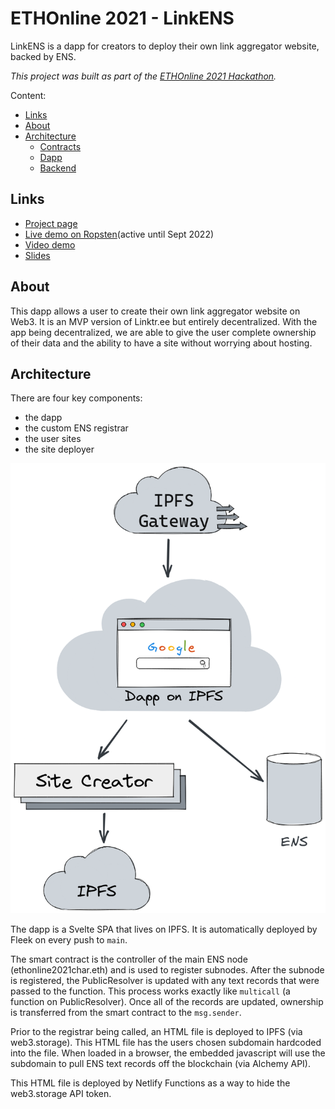 # ETHOnline 2021 - LinkENS

LinkENS is a dapp for creators to deploy their own link aggregator website, backed by ENS.

_This project was built as part of the [ETHOnline 2021 Hackathon](https://showcase.ethglobal.com/ethonline2021)._

Content:

* [Links](#links)
* [About](#about)
* [Architecture](#architecture)
  * [Contracts](contracts/README.md)
  * [Dapp](site/README.md)
  * [Backend](backend/README.md)

## Links

* [Project page](https://showcase.ethglobal.com/ethonline2021/linkens)
* [Live demo on Ropsten](https://bafybeifcefgqrfqaavabrnxguinedbruxi5ok5zpnvnngww4kbrqhvrhku.ipfs.dweb.link/)(active until Sept 2022)
* [Video demo](https://peertube.co.uk/videos/watch/828f8d20-45d2-4157-b29c-1c7b5c4943b9)
* [Slides](docs/judging-slides.odp)

## About

This dapp allows a user to create their own link aggregator website on Web3. It
is an MVP version of Linktr.ee but entirely decentralized. With the app being
decentralized, we are able to give the user complete ownership of their data
and the ability to have a site without worrying about hosting.

## Architecture

There are four key components:

* the dapp
* the custom ENS registrar
* the user sites
* the site deployer

![Architecture diagram showing flow through system](docs/overall.png "Architecture diagram")

The dapp is a Svelte SPA that lives on IPFS. It is automatically deployed by
Fleek on every push to `main`.

The smart contract is the controller of the main ENS node (ethonline2021char.eth)
and is used to register subnodes. After the subnode is registered, the
PublicResolver is updated with any text records that were passed to the function.
This process works exactly like `multicall` (a function on PublicResolver).
Once all of the records are updated, ownership is transferred from the smart
contract to the `msg.sender`.

Prior to the registrar being called, an HTML file is deployed to IPFS
(via web3.storage). This HTML file has the users chosen subdomain hardcoded into
the file. When loaded in a browser, the embedded javascript will use the
subdomain to pull ENS text records off the blockchain (via Alchemy API).

This HTML file is deployed by Netlify Functions as a way to hide the web3.storage API token.
